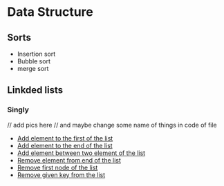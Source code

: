 # Data Structure
## Sorts
- Insertion sort
- Bubble sort
- merge sort

## Linkded lists
### Singly
// add pics here
// and maybe change some name of things in code of file
- [Add element to the first of the list](./addFirst.cpp)
- [Add element to the end of the list](./append.cpp)
- [Add element between two element of the list](./addAfter.cpp)
- [Remove element from end of the list](./pop.cpp)
- [Remove first node of the list](./delFirst.cpp)
- [Remove given key from the list](./del.cpp)
